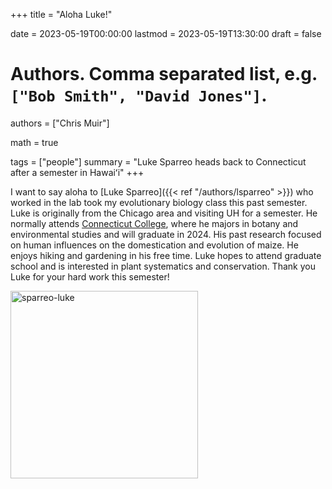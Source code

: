 +++
title = "Aloha Luke!"

date = 2023-05-19T00:00:00
lastmod = 2023-05-19T13:30:00
draft = false

# Authors. Comma separated list, e.g. `["Bob Smith", "David Jones"]`.
authors = ["Chris Muir"]

math = true

tags = ["people"]
summary = "Luke Sparreo heads back to Connecticut after a semester in Hawaiʻi"
+++

I want to say aloha to [Luke Sparreo]({{< ref "/authors/lsparreo" >}}) who worked in the lab took my evolutionary biology class this past semester. Luke is originally from the Chicago area and visiting UH for a semester. He normally attends [Connecticut College](https://www.conncoll.edu/), where he majors in botany and environmental studies and will graduate in 2024. His past research focused on human influences on the domestication and evolution of maize. He enjoys hiking and gardening in his free time. Luke hopes to attend graduate school and is interested in plant systematics and conservation. Thank you Luke for your hard work this semester!

<img alt = 'sparreo-luke' width='300' src='/img/sparreo-luke.jpg' ALIGN = 'center'/>
